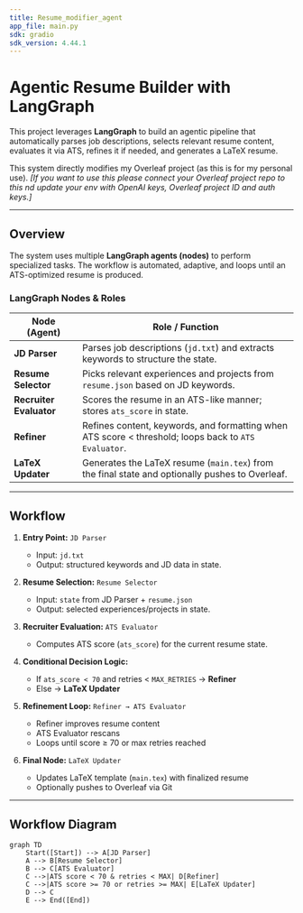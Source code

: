 ```yaml
---
title: Resume_modifier_agent
app_file: main.py
sdk: gradio
sdk_version: 4.44.1
---
```

# Agentic Resume Builder with LangGraph

This project leverages **LangGraph** to build an agentic pipeline that automatically parses job descriptions, selects relevant resume content, evaluates it via ATS, refines it if needed, and generates a LaTeX resume.

This system directly modifies my Overleaf project (as this is for my personal use). _[If you want to use this please connect your Overleaf project repo to this nd update your env with OpenAI keys, Overleaf project ID and auth keys.]_

---

## **Overview**

The system uses multiple **LangGraph agents (nodes)** to perform specialized tasks. The workflow is automated, adaptive, and loops until an ATS-optimized resume is produced.

### **LangGraph Nodes & Roles**

| Node (Agent) | Role / Function |
|--------------|----------------|
| **JD Parser** | Parses job descriptions (`jd.txt`) and extracts keywords to structure the state. |
| **Resume Selector** | Picks relevant experiences and projects from `resume.json` based on JD keywords. |
| **Recruiter Evaluator** | Scores the resume in an ATS-like manner; stores `ats_score` in state. |
| **Refiner** | Refines content, keywords, and formatting when ATS score < threshold; loops back to `ATS Evaluator`. |
| **LaTeX Updater** | Generates the LaTeX resume (`main.tex`) from the final state and optionally pushes to Overleaf. |

---

## **Workflow**

1. **Entry Point:** `JD Parser`  
   - Input: `jd.txt`  
   - Output: structured keywords and JD data in state.

2. **Resume Selection:** `Resume Selector`  
   - Input: `state` from JD Parser + `resume.json`  
   - Output: selected experiences/projects in state.

3. **Recruiter Evaluation:** `ATS Evaluator`  
   - Computes ATS score (`ats_score`) for the current resume state.

4. **Conditional Decision Logic:**  
   - If `ats_score < 70` and retries < `MAX_RETRIES` → **Refiner**  
   - Else → **LaTeX Updater**

5. **Refinement Loop:** `Refiner → ATS Evaluator`  
   - Refiner improves resume content  
   - ATS Evaluator rescans  
   - Loops until score ≥ 70 or max retries reached

6. **Final Node:** `LaTeX Updater`  
   - Updates LaTeX template (`main.tex`) with finalized resume  
   - Optionally pushes to Overleaf via Git

---

## **Workflow Diagram**

```mermaid
graph TD
    Start([Start]) --> A[JD Parser]
    A --> B[Resume Selector]
    B --> C[ATS Evaluator]
    C -->|ATS score < 70 & retries < MAX| D[Refiner]
    C -->|ATS score >= 70 or retries >= MAX| E[LaTeX Updater]
    D --> C
    E --> End([End])

